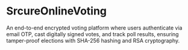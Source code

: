 # SrcureOnlineVoting
An end-to-end encrypted voting platform where users authenticate via email OTP, cast digitally signed votes, and track poll results, ensuring tamper-proof elections with SHA-256 hashing and RSA cryptography.
